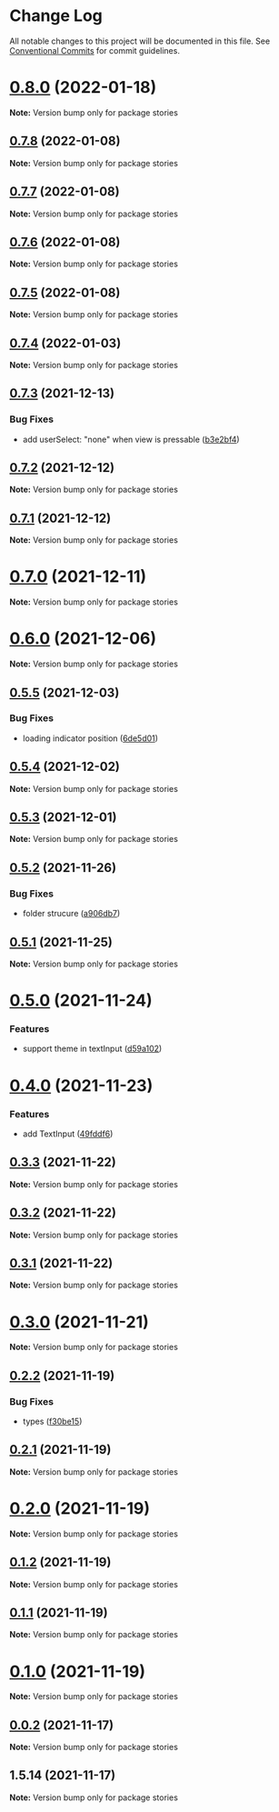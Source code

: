 # Change Log

All notable changes to this project will be documented in this file.
See [Conventional Commits](https://conventionalcommits.org) for commit guidelines.

# [0.8.0](https://github.com/hosseinmd/reactjs-view/compare/v0.7.8...v0.8.0) (2022-01-18)

**Note:** Version bump only for package stories





## [0.7.8](https://github.com/hosseinmd/reactjs-view/compare/v0.7.7...v0.7.8) (2022-01-08)

**Note:** Version bump only for package stories





## [0.7.7](https://github.com/hosseinmd/reactjs-view/compare/v0.7.6...v0.7.7) (2022-01-08)

**Note:** Version bump only for package stories





## [0.7.6](https://github.com/hosseinmd/reactjs-view/compare/v0.7.5...v0.7.6) (2022-01-08)

**Note:** Version bump only for package stories





## [0.7.5](https://github.com/hosseinmd/reactjs-view/compare/v0.7.4...v0.7.5) (2022-01-08)

**Note:** Version bump only for package stories





## [0.7.4](https://github.com/hosseinmd/reactjs-view/compare/v0.7.3...v0.7.4) (2022-01-03)

**Note:** Version bump only for package stories





## [0.7.3](https://github.com/hosseinmd/reactjs-view/compare/v0.7.2...v0.7.3) (2021-12-13)


### Bug Fixes

* add userSelect: "none" when view is pressable ([b3e2bf4](https://github.com/hosseinmd/reactjs-view/commit/b3e2bf4310707e90482f6b54c02d08ad76f16b73))





## [0.7.2](https://github.com/hosseinmd/reactjs-view/compare/v0.7.1...v0.7.2) (2021-12-12)

**Note:** Version bump only for package stories

## [0.7.1](https://github.com/hosseinmd/reactjs-view/compare/v0.7.0...v0.7.1) (2021-12-12)

**Note:** Version bump only for package stories

# [0.7.0](https://github.com/hosseinmd/reactjs-view/compare/v0.6.0...v0.7.0) (2021-12-11)

**Note:** Version bump only for package stories

# [0.6.0](https://github.com/hosseinmd/reactjs-view/compare/v0.5.5...v0.6.0) (2021-12-06)

**Note:** Version bump only for package stories

## [0.5.5](https://github.com/hosseinmd/reactjs-view/compare/v0.5.4...v0.5.5) (2021-12-03)

### Bug Fixes

- loading indicator position ([6de5d01](https://github.com/hosseinmd/reactjs-view/commit/6de5d0167766cbe92d8055cde2594423d72c4dc7))

## [0.5.4](https://github.com/hosseinmd/reactjs-view/compare/v0.5.3...v0.5.4) (2021-12-02)

**Note:** Version bump only for package stories

## [0.5.3](https://github.com/hosseinmd/reactjs-view/compare/v0.5.2...v0.5.3) (2021-12-01)

**Note:** Version bump only for package stories

## [0.5.2](https://github.com/hosseinmd/reactjs-view/compare/v0.5.1...v0.5.2) (2021-11-26)

### Bug Fixes

- folder strucure ([a906db7](https://github.com/hosseinmd/reactjs-view/commit/a906db78b39a70bd6a01602d882308a4f19cb7b7))

## [0.5.1](https://github.com/hosseinmd/reactjs-view/compare/v0.5.0...v0.5.1) (2021-11-25)

**Note:** Version bump only for package stories

# [0.5.0](https://github.com/hosseinmd/reactjs-view/compare/v0.4.0...v0.5.0) (2021-11-24)

### Features

- support theme in textInput ([d59a102](https://github.com/hosseinmd/reactjs-view/commit/d59a102a48d5df0d1617e2ae8ee0c60da9469041))

# [0.4.0](https://github.com/hosseinmd/reactjs-view/compare/v0.3.3...v0.4.0) (2021-11-23)

### Features

- add TextInput ([49fddf6](https://github.com/hosseinmd/reactjs-view/commit/49fddf6e87f09695da42adeb3cd995c94889cd35))

## [0.3.3](https://github.com/hosseinmd/reactjs-view/compare/v0.3.2...v0.3.3) (2021-11-22)

**Note:** Version bump only for package stories

## [0.3.2](https://github.com/hosseinmd/reactjs-view/compare/v0.3.1...v0.3.2) (2021-11-22)

**Note:** Version bump only for package stories

## [0.3.1](https://github.com/hosseinmd/reactjs-view/compare/v0.3.0...v0.3.1) (2021-11-22)

**Note:** Version bump only for package stories

# [0.3.0](https://github.com/hosseinmd/reactjs-view/compare/v0.2.2...v0.3.0) (2021-11-21)

**Note:** Version bump only for package stories

## [0.2.2](https://github.com/hosseinmd/reactjs-view/compare/v0.2.1...v0.2.2) (2021-11-19)

### Bug Fixes

- types ([f30be15](https://github.com/hosseinmd/reactjs-view/commit/f30be1584db2baeb53ca294354e40340a123ce37))

## [0.2.1](https://github.com/hosseinmd/reactjs-view/compare/v0.2.0...v0.2.1) (2021-11-19)

**Note:** Version bump only for package stories

# [0.2.0](https://github.com/hosseinmd/reactjs-view/compare/v0.1.2...v0.2.0) (2021-11-19)

**Note:** Version bump only for package stories

## [0.1.2](https://github.com/hosseinmd/reactjs-view/compare/v0.1.1...v0.1.2) (2021-11-19)

**Note:** Version bump only for package stories

## [0.1.1](https://github.com/hosseinmd/reactjs-view/compare/v0.1.0...v0.1.1) (2021-11-19)

**Note:** Version bump only for package stories

# [0.1.0](https://github.com/hosseinmd/reactjs-view/compare/v0.0.2...v0.1.0) (2021-11-19)

**Note:** Version bump only for package stories

## [0.0.2](https://github.com/hosseinmd/reactjs-view/compare/v1.5.14...v0.0.2) (2021-11-17)

**Note:** Version bump only for package stories

## 1.5.14 (2021-11-17)

**Note:** Version bump only for package stories
